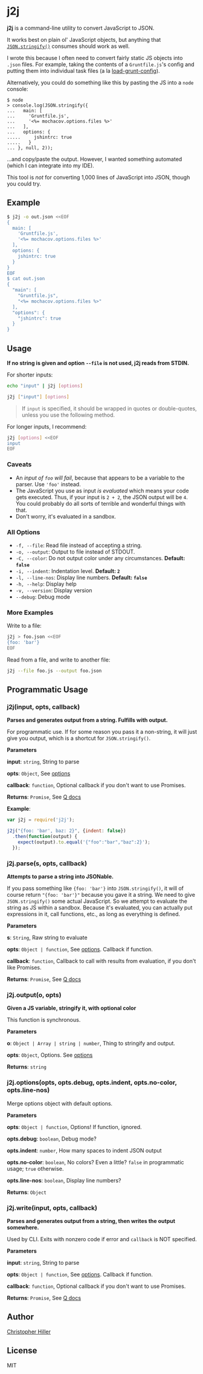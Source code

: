 # j2j

**j2j** is a command-line utility to convert JavaScript to JSON.

It works best on plain ol' JavaScript objects, but anything that [`JSON.stringify()`](https://developer.mozilla.org/en-US/docs/Web/JavaScript/Reference/Global_Objects/JSON/stringify) consumes should work as well.

I wrote this because I often need to convert fairly static JS objects into `.json` files.  For example, taking the contents of a `Gruntfile.js`'s config and putting them into individual task files (a la [load-grunt-config](https://www.npmjs.org/package/load-grunt-config)).

Alternatively, you could do something like this by pasting the JS into a `node` console:

```
$ node
> console.log(JSON.stringify({
...   main: [
...     'Gruntfile.js',
...     '<%= mochacov.options.files %>'
...   ],
...   options: {
.....     jshintrc: true
.....   }
... }, null, 2));
```

...and copy/paste the output.  However, I wanted something automated (which I can integrate into my IDE).

This tool is *not* for converting 1,000 lines of JavaScript into JSON, though you could try.
 
## Example

```sh
$ j2j -o out.json <<EOF 
{
  main: [
    'Gruntfile.js',
    '<%= mochacov.options.files %>'
  ],
  options: {
    jshintrc: true
  }
}
EOF 
$ cat out.json
{
  "main": [
    "Gruntfile.js",
    "<%= mochacov.options.files %>"
  ],
  "options": {
    "jshintrc": true
  }
}
```

## Usage

**If no string is given and option `--file` is not used, j2j reads from STDIN.** 

For shorter inputs:

```sh
echo "input" | j2j [options]
```

```sh
j2j ["input"] [options] 
```

> If `input` is specified, it should be wrapped in quotes or double-quotes, unless you use the following method.

For longer inputs, I recommend:

```sh
j2j [options] <<EOF
input
EOF
```

### Caveats

- An *input of `foo` will fail*, because that appears to be a variable to the parser.  Use `'foo'` instead.
- The JavaScript you use as input *is evaluated* which means your code gets executed.  Thus, if your input is `2 + 2`, the JSON output will be `4`.  You could probably do all sorts of terrible and wonderful things with that.
- Don't worry, it's evaluated in a sandbox.

### All Options

- `-f, --file`: Read file instead of accepting a string.
- `-o, --output`: Output to file instead of STDOUT.
- `-C, --color`: Do not output color under any circumstances.  **Default: `false`**
- `-i, --indent`: Indentation level.  **Default: `2`**
- `-l, --line-nos`: Display line numbers.  **Default: `false`**
- `-h, --help`: Display help
- `-v, --version`: Display version
- `--debug`: Debug mode

### More Examples

Write to a file:

```sh
j2j > foo.json <<EOF
{foo: 'bar'}
EOF
```

Read from a file, and write to another file:

```sh
j2j --file foo.js --output foo.json
```

## Programmatic Usage

### j2j(input, opts, callback) 

**Parses and generates output from a string.  Fulfills with output.**

For programmatic use.  If for some reason you pass it a non-string,
it will just give you output, which is a shortcut for `JSON.stringify()`.

**Parameters**

**input**: `string`, String to parse

**opts**: `Object`, See [options](#j2joptionsopts-optsdebug-optsindent-optsno-color-optsline-nos)

**callback**: `function`, Optional callback if you don't want to use Promises.

**Returns**: `Promise`, See [Q docs](https://github.com/kriskowal/q/wiki/API-Reference)

**Example**:
```js
var j2j = require('j2j');

j2j("{foo: 'bar', baz: 2}", {indent: false})
  .then(function(output) {
    expect(output).to.equal('{"foo":"bar","baz":2}');
  });
```

### j2j.parse(s, opts, callback) 

**Attempts to parse a string into JSONable.**

If you pass something like `{foo: 'bar'}` into `JSON.stringify()`, it will of course return `"{foo: 'bar'}"` because you gave it a string.  We need to give `JSON.stringify()` some actual JavaScript.  So we attempt to evaluate the string as JS within a sandbox.  Because it's evaluated, you can actually put expressions in it, call functions, etc., as long as everything is defined.

**Parameters**

**s**: `String`, Raw string to evaluate

**opts**: `Object | function`, See [options](#j2joptionsopts-optsdebug-optsindent-optsno-color-optsline-nos).  Callback if function.

**callback**: `function`, Callback to call with results from evaluation, if you don't like Promises.

**Returns**: `Promise`, See [Q docs](https://github.com/kriskowal/q/wiki/API-Reference)


### j2j.output(o, opts)
 
**Given a JS variable, stringify it, with optional color**

This function is synchronous.

**Parameters**

**o**: `Object | Array | string | number`, Thing to stringify and output.

**opts**: `Object`, Options.  See [options](#j2joptionsopts-optsdebug-optsindent-optsno-color-optsline-nos)

**Returns**: `string`


### j2j.options(opts, opts.debug, opts.indent, opts.no-color, opts.line-nos) 

Merge options object with default options.

**Parameters**

**opts**: `Object | function`, Options!  If function, ignored.

**opts.debug**: `boolean`, Debug mode?

**opts.indent**: `number`, How many spaces to indent JSON output

**opts.no-color**: `boolean`, No colors? Even a little?  `false` in programmatic usage; `true` otherwise.

**opts.line-nos**: `boolean`, Display line numbers?

**Returns**: `Object`


### j2j.write(input, opts, callback) 

**Parses and generates output from a string, then writes the output somewhere.**

Used by CLI.  Exits with nonzero code if error and `callback` is NOT specified.

**Parameters**

**input**: `string`, String to parse

**opts**: `Object | function`, See [options](#j2joptionsopts-optsdebug-optsindent-optsno-color-optsline-nos).  Callback if function.

**callback**: `function`, Optional callback if you don't want to use Promises.

**Returns**: `Promise`, See [Q docs](https://github.com/kriskowal/q/wiki/API-Reference)

## Author

[Christopher Hiller](http://boneskull.github.io)

## License

MIT
